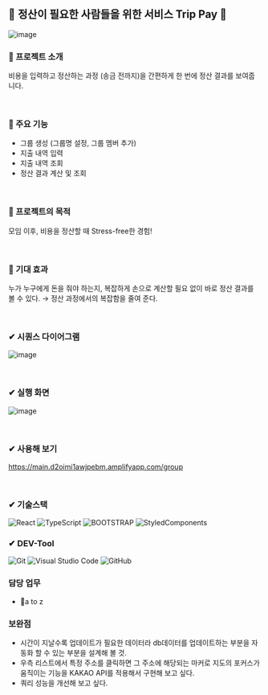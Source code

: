 ## 💸 정산이 필요한 사람들을 위한 서비스 Trip Pay 🧮
![image](https://github.com/user-attachments/assets/dc6f11d1-c242-4e2e-bd5c-7feb2aa912d8)
<br/>

###  💸  프로젝트 소개
비용을 입력하고 정산하는 과정 (송금 전까지)을 간편하게 한 번에 정산 결과를 보여줍니다.

<br/>

###  💸  주요 기능
- 그룹 생성 (그룹명 설정, 그룹 멤버 추가)
- 지출 내역 입력
- 지출 내역 조회
- 정산 결과 계산 및 조회

<br/>

###  💸  프로젝트의 목적

모임 이후, 비용을 정산할 때 Stress-free한 경험!

<br/>

###  💸  기대 효과

누가 누구에게 돈을 줘야 하는지, 복잡하게 손으로 계산할 필요 없이 바로 정산 결과를 볼 수 있다. → 정산 과정에서의 복잡함을 줄여 준다.


<br/>


###  ✔ 시퀀스 다이어그램

![image](https://github.com/user-attachments/assets/14b33d7f-c125-47e5-a6cb-ff118333ba33)

<br/>

###  ✔ 실행 화면

![image](https://github.com/user-attachments/assets/27f7414c-6a77-4508-9644-bfbca66ef3b1)

<br/>

###  ✔ 사용해 보기
https://main.d2oimi1awjpebm.amplifyapp.com/group


<br/>

### ✔ 기술스택

![React](https://img.shields.io/badge/react-%2320232a.svg?style=for-the-badge&logo=react&logoColor=%2361DAFB) ![TypeScript](https://img.shields.io/badge/typescript-%23007ACC.svg?style=for-the-badge&logo=typescript&logoColor=white) ![BOOTSTRAP](https://img.shields.io/badge/Bootstrap-563D7C?style=for-the-badge&logo=bootstrap&logoColor=white) ![StyledComponents](https://img.shields.io/badge/styled--components-DB7093?style=for-the-badge&logo=styled-components&logoColor=white)


### ✔ DEV-Tool
![Git](https://img.shields.io/badge/git-%23F05033.svg?style=for-the-badge&logo=git&logoColor=white) ![Visual Studio Code](https://img.shields.io/badge/Visual%20Studio%20Code-0078d7.svg?style=for-the-badge&logo=visual-studio-code&logoColor=white) ![GitHub](https://img.shields.io/badge/github-%23121011.svg?style=for-the-badge&logo=github&logoColor=white)

### 담당 업무

- a to z

### 보완점
* 시간이 지날수록 업데이트가 필요한 데이터라 db데이터를 업데이트하는 부분을 자동화 할 수 있는 부분을 설계해 볼 것.
* 우측 리스트에서 특정 주소를 클릭하면 그 주소에 해당되는 마커로 지도의 포커스가 움직이는 기능을 KAKAO API를 적용해서 구현해 보고 싶다.
* 쿼리 성능을 개선해 보고 싶다.
